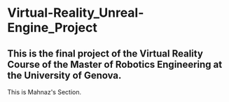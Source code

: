 # Virtual-Reality_Unreal-Engine_Project
This is the final project of the Virtual Reality Course of the Master of Robotics Engineering at the University of Genova.
---
This is Mahnaz's Section.

